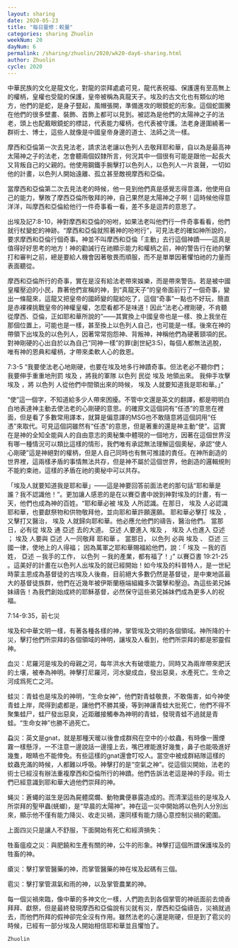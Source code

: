 ```yaml
---
layout: sharing
date: 2020-05-23
title: "每日靈修：較量"
categories: sharing Zhuolin
weekNum: 20
dayNum: 6
permalink: /sharing/zhuolin/2020/wk20-day6-sharing.html
author: Zhuolin
cycle: 2020
---
```




中華民族的文化是龍文化，對龍的崇拜處處可見，龍代表祝福、保護還有至高無上的權柄，皇權也受龍的保護，皇帝被稱為真龍天子。埃及的古文化也有類似的地方，他們的是蛇，是身子豎起，風帽張開，準備進攻的眼鏡蛇的形象。這個蛇圖騰在他們的很多壁畫、裝飾、首飾上都可以見到。被認為是他們的太陽神之子的法老，頭上也配戴眼鏡蛇的標誌，代表能力權柄，也代表被守護。法老身邊圍繞著一群術士、博士，這些人就像是中國皇帝身邊的道士、法師之流一樣。  

   

   

   

摩西和亞倫第一次去見法老，請求法老讓以色列人去敬拜耶和華，自以為是最高神太陽神之子的法老，怎會聽兩個奴隸所言，何況其中一個很有可能是跟他一起長大又背叛自己的父親的。他使用鋼鐵手腕擊打以色列人，以色列人一片哀聲，一切如他的計畫，以色列人開始遠離、孤立甚至敵視摩西和亞倫。  

   

   

   

當摩西和亞倫第二次去見法老的時候，他一見到他們真是感覺志得意滿，他使用自己的能力，擊敗了摩西亞倫所敬拜的神，自己果然是太陽神之子啊！這時候他得意洋洋，叫摩西和亞倫給他行一件奇事看一看，差不多是逗弄的意思了。  

   

出埃及記7:8-10，神對摩西和亞倫的吩咐，如果法老叫他們行一件奇事看看，他們就行杖變蛇的神跡。“摩西和亞倫就照著神的吩咐行”，可見法老的確如神所說的，要求摩西和亞倫行個奇事。神並不叫摩西和亞倫「主動」去行這個神蹟——這真是值得好好思考的地方！神的勸誡行在祂顯示能力和權柄之前，神的警告行在祂的擊打和審判之前，總是要給人機會因著敬畏而順服，而不是單單因著懼怕祂的力量而表面聽從。  

   

摩西和亞倫所行的奇事，實在是沒有給法老帶來娛樂，而是帶來警告。若是被中國皇權壓迫的小民，靠著他們宣稱的神，到“真龍天子”的皇帝面前行了一個奇事，變出一條龍來，這龍又把皇帝的國師變的龍給吃了，這個“奇事”一點也不好玩，簡直是赤裸裸挑戰皇帝的神權皇權，怎麼看都不是味道！因此“法老心裡剛硬，不肯聽從摩西、亞倫，正如耶和華所說的”——其實換上中國皇帝也是一樣、換上我坐在那個位置上，可能也是一樣，甚至換上以色列人自己，也可能是一樣。後來在神的帶領下出埃及的以色列人，因著常常抱怨神、背叛神，神稱他們為硬著頸項的民。對神剛硬的心出自於以為自己“同神一樣”的罪(創世紀3:5)，每個人都無法逃脫，唯有神的恩典和權柄，才帶來柔軟人心的救恩。  

   

   

   

7:3-5 “我要使法老心地剛硬，也要在埃及地多行神蹟奇事。但法老必不聽你們；我要伸手重重地刑罰 埃及 ，將我的軍隊 以色列 民從 埃及 地領出來。 我伸手攻擊 埃及 ，將 以色列 人從他們中間領出來的時候， 埃及 人就要知道我是耶和華。」”  

   

“使”這一個字，不知道給多少人帶來困擾。不管中文還是英文的翻譯，都是明明白白地表達神主動去使法老的心剛硬的意思。的確原文這個詞有“任憑”的意思在裡面，但是看了多數常用譯本，就算是偏意譯的MSG也不敢隨意將這個詞用“任憑”來取代。可見這個詞雖然有“任憑”的意思，但是著重的還是神主動“使”。這實在是神的全知全能與人的自由意志的奧秘集中體現的一個地方，因著在這個世界沒有哪一種情況可以類比這樣的情形，我們唯有承認無法理解這個奧秘，承認“使人心剛硬”這是神絕對的權柄，但是人自己同時也有無可推諉的責任。在神所創造的世界裡，這兩樣矛盾的事情無法共存，但是神不屬於這個世界，他創造的邏輯規則不能約束祂，這樣的矛盾在祂的奧秘中可以共存。  

   

「埃及人就要知道我是耶和華」——這是神要回答前面法老的那句話“耶和華是誰？我不認識他！”。更加讓人感恩的是在以賽亞書中說到神對埃及的計畫，有一天，他們也成為神的百姓。“耶和華必被 埃及 人所認識。在那日， 埃及 人必認識耶和華，也要獻祭物和供物敬拜他，並向耶和華許願還願。 耶和華必擊打 埃及 ，又擊打又醫治， 埃及 人就歸向耶和華。他必應允他們的禱告，醫治他們。 當那日，必有從 埃及 通 亞述 去的大道。 亞述 人要進入 埃及 ， 埃及 人也進入 亞述 ； 埃及 人要與 亞述 人一同敬拜 耶和華 。 當那日， 以色列 必與 埃及 、 亞述 三國一律，使地上的人得福； 因為萬軍之耶和華賜福給他們，說：「 埃及 －我的百姓， 亞述 －我手的工作， 以色列 －我的產業，都有福了！」” 以賽亞書 19:21-25 。這美好的計畫在以色列人出埃及的就已經開始！如今埃及的科普特人，是一世紀時蒙主恩成為基督徒的古埃及人後裔，目前絕大多數仍然是基督徒，是中東地區最大的基督徒族群，他們在近幾年被伊斯蘭極端組織多次襲擊和壓迫。為這些弟兄姊妹禱告！為我們創始成終的耶穌基督，必然保守這些弟兄姊妹們成為更多人的祝福。  

   

7:14-9:35，前七災  

   

埃及和中華文明一樣，有著各種各樣的神，掌管埃及文明的各個領域。神所降的十災，擊打他們所崇拜的各個領域的神明，讓埃及人看到，他們所崇拜的都是邪靈假神。  

   

   

血災：尼羅河是埃及的母親之河，每年洪水大有破壞能力，同時又為兩岸帶來肥沃的土壤，被奉為神明。神擊打尼羅河，河水變成血，發出惡臭，水產死亡。生命之河成爲死亡之河。  

   

蛙災：青蛙也是埃及的神明，“生命女神”，他們對青蛙敬畏，不敢傷害，如今神使青蛙上岸，爬得到處都是，讓他們不勝其擾，等到神讓青蛙大批死亡，他們不得不聚集蛙尸，蛙尸發出惡臭，近距離接觸奉為神明的青蛙，發現青蛙不過就是青蛙。“生命女神”也勝不過死亡。  

   

蝨災：英文是gnat，就是那種天暖以後會成群飛在空中的小蚊蟲，有時像一團煙霧一樣懸浮，一不注意一邊說話一邊撞上去，嘴巴裡能進好幾隻，鼻子也能吸進好幾隻，眼睛也不能倖免。有些這樣的gnat還會叮咬人。當空中被成群結隊這樣的蚊蟲充滿的時候，人都難以呼吸。神擊打的是“空氣之神”。從這個災開始，法老的術士已經沒有辦法重複摩西和亞倫所行的神蹟。他們告訴法老這是神的手段。術士們已經意識到耶和華大過他們崇拜的神。  

   

蝇災：蒼蠅的滋生是因為屍體腐爛、動物糞便暴露造成的。而清潔這些的是埃及人所崇拜的聖甲蟲(蜣螂)，是“早晨的太陽神”。神在這一災中開始將以色列人分別出來，顯示他不僅有能力降災、收走災禍，還同樣有能力隨心意控制災禍的範圍。  

   

上面四災只是讓人不舒服，下面開始有死亡和經濟損失：  

   

牲畜瘟疫之災：與肥饒和生產有關的神，公牛的形象。神擊打這個所謂保護埃及的牲畜的神。  

   

瘡災：擊打掌管醫藥的神，而掌管醫藥的神在埃及起碼有三個。  

   

雹災：擊打掌管濕氣和雨的神，以及掌管農業的神。  

   

每一個災禍來臨，像中華的多神文化一樣，人們跑去到各個掌管的神祇面前去燒香拜拜、獻祭，但是最終發現摩西和亞倫說有災就有災，摩西和亞倫禱告，災禍就過去，而他們所拜的假神卻完全沒有作用。雖然法老的心還是剛硬，但是到了雹災的時候，已經有一部分埃及人開始相信耶和華並且懼怕了。  

   

`Zhuolin`  
